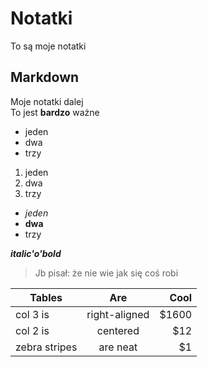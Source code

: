 # Notatki 
To są moje notatki
## Markdown 
Moje notatki dalej  
To jest **bardzo** ważne
+ jeden  
+ dwa
+ trzy

1. jeden
2. dwa
3. trzy

+ *jeden* 
+ **dwa**
+ trzy

__*italic'o'bold*__

> Jb pisał: że nie wie jak się coś robi  


| Tables        | Are           | Cool  |
| ------------- |:-------------:| -----:|
| col 3 is      | right-aligned | $1600 |
| col 2 is      | centered      |   $12 |
| zebra stripes | are neat      |    $1 |